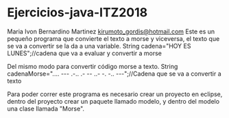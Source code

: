 # Ejercicios-java-ITZ2018
Maria Ivon Bernardino Martinez
kirumoto_gordis@hotmail.com
Este es un pequeño programa que convierte el texto a morse y viceversa, el texto que se va a convertir se la da a una variable.
String cadena="HOY ES LUNES";//cadena que va a evaluar y convertir a morse

Del mismo modo para convertir código morse a texto.
String cadenaMorse=".... --- .-.. .-    -- ..- -. -.. ---";//Cadena que se va a convertir a texto

Para poder correr este programa es necesario crear un proyecto en eclipse, dentro del proyecto crear un paquete llamado modelo, y dentro del modelo una clase llamada "Morse".
